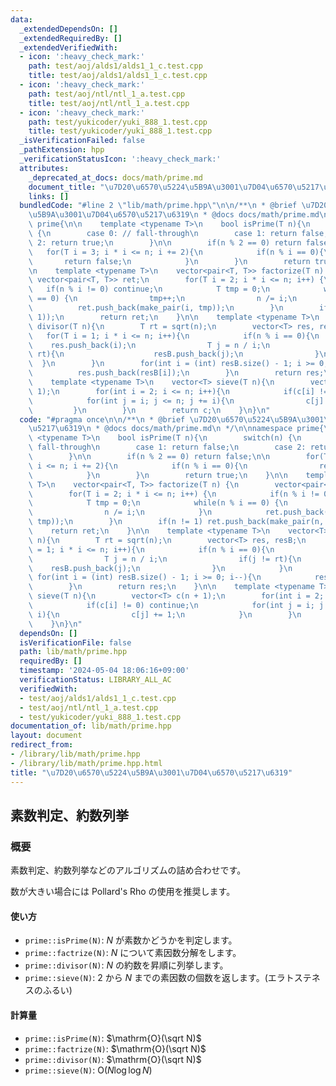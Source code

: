 ```yaml
---
data:
  _extendedDependsOn: []
  _extendedRequiredBy: []
  _extendedVerifiedWith:
  - icon: ':heavy_check_mark:'
    path: test/aoj/alds1/alds1_1_c.test.cpp
    title: test/aoj/alds1/alds1_1_c.test.cpp
  - icon: ':heavy_check_mark:'
    path: test/aoj/ntl/ntl_1_a.test.cpp
    title: test/aoj/ntl/ntl_1_a.test.cpp
  - icon: ':heavy_check_mark:'
    path: test/yukicoder/yuki_888_1.test.cpp
    title: test/yukicoder/yuki_888_1.test.cpp
  _isVerificationFailed: false
  _pathExtension: hpp
  _verificationStatusIcon: ':heavy_check_mark:'
  attributes:
    _deprecated_at_docs: docs/math/prime.md
    document_title: "\u7D20\u6570\u5224\u5B9A\u3001\u7D04\u6570\u5217\u6319"
    links: []
  bundledCode: "#line 2 \"lib/math/prime.hpp\"\n\n/**\n * @brief \u7D20\u6570\u5224\
    \u5B9A\u3001\u7D04\u6570\u5217\u6319\n * @docs docs/math/prime.md\n */\n\nnamespace\
    \ prime{\n\n    template <typename T>\n    bool isPrime(T n){\n        switch(n)\
    \ {\n        case 0: // fall-through\n        case 1: return false;\n        case\
    \ 2: return true;\n        }\n\n        if(n % 2 == 0) return false;\n\n     \
    \   for(T i = 3; i * i <= n; i += 2){\n            if(n % i == 0){\n         \
    \       return false;\n            }\n        }\n        return true;\n    }\n\
    \n    template <typename T>\n    vector<pair<T, T>> factorize(T n) {\n       \
    \ vector<pair<T, T>> ret;\n        for(T i = 2; i * i <= n; i++) {\n         \
    \   if(n % i != 0) continue;\n            T tmp = 0;\n            while(n % i\
    \ == 0) {\n                tmp++;\n                n /= i;\n            }\n  \
    \          ret.push_back(make_pair(i, tmp));\n        }\n        if(n != 1) ret.push_back(make_pair(n,\
    \ 1));\n        return ret;\n    }\n\n    template <typename T>\n    vector<T>\
    \ divisor(T n){\n        T rt = sqrt(n);\n        vector<T> res, resB;\n     \
    \   for(T i = 1; i * i <= n; i++){\n            if(n % i == 0){\n            \
    \    res.push_back(i);\n                T j = n / i;\n                if(j !=\
    \ rt){\n                    resB.push_back(j);\n                }\n          \
    \  }\n        }\n        for(int i = (int) resB.size() - 1; i >= 0; i--){\n  \
    \          res.push_back(resB[i]);\n        }\n        return res;\n    }\n\n\
    \    template <typename T>\n    vector<T> sieve(T n){\n        vector<T> c(n +\
    \ 1);\n        for(int i = 2; i <= n; i++){\n            if(c[i] != 0) continue;\n\
    \            for(int j = i; j <= n; j += i){\n                c[j] += 1;\n   \
    \         }\n        }\n        return c;\n    }\n}\n"
  code: "#pragma once\n\n/**\n * @brief \u7D20\u6570\u5224\u5B9A\u3001\u7D04\u6570\
    \u5217\u6319\n * @docs docs/math/prime.md\n */\n\nnamespace prime{\n\n    template\
    \ <typename T>\n    bool isPrime(T n){\n        switch(n) {\n        case 0: //\
    \ fall-through\n        case 1: return false;\n        case 2: return true;\n\
    \        }\n\n        if(n % 2 == 0) return false;\n\n        for(T i = 3; i *\
    \ i <= n; i += 2){\n            if(n % i == 0){\n                return false;\n\
    \            }\n        }\n        return true;\n    }\n\n    template <typename\
    \ T>\n    vector<pair<T, T>> factorize(T n) {\n        vector<pair<T, T>> ret;\n\
    \        for(T i = 2; i * i <= n; i++) {\n            if(n % i != 0) continue;\n\
    \            T tmp = 0;\n            while(n % i == 0) {\n                tmp++;\n\
    \                n /= i;\n            }\n            ret.push_back(make_pair(i,\
    \ tmp));\n        }\n        if(n != 1) ret.push_back(make_pair(n, 1));\n    \
    \    return ret;\n    }\n\n    template <typename T>\n    vector<T> divisor(T\
    \ n){\n        T rt = sqrt(n);\n        vector<T> res, resB;\n        for(T i\
    \ = 1; i * i <= n; i++){\n            if(n % i == 0){\n                res.push_back(i);\n\
    \                T j = n / i;\n                if(j != rt){\n                \
    \    resB.push_back(j);\n                }\n            }\n        }\n       \
    \ for(int i = (int) resB.size() - 1; i >= 0; i--){\n            res.push_back(resB[i]);\n\
    \        }\n        return res;\n    }\n\n    template <typename T>\n    vector<T>\
    \ sieve(T n){\n        vector<T> c(n + 1);\n        for(int i = 2; i <= n; i++){\n\
    \            if(c[i] != 0) continue;\n            for(int j = i; j <= n; j +=\
    \ i){\n                c[j] += 1;\n            }\n        }\n        return c;\n\
    \    }\n}\n"
  dependsOn: []
  isVerificationFile: false
  path: lib/math/prime.hpp
  requiredBy: []
  timestamp: '2024-05-04 18:06:16+09:00'
  verificationStatus: LIBRARY_ALL_AC
  verifiedWith:
  - test/aoj/alds1/alds1_1_c.test.cpp
  - test/aoj/ntl/ntl_1_a.test.cpp
  - test/yukicoder/yuki_888_1.test.cpp
documentation_of: lib/math/prime.hpp
layout: document
redirect_from:
- /library/lib/math/prime.hpp
- /library/lib/math/prime.hpp.html
title: "\u7D20\u6570\u5224\u5B9A\u3001\u7D04\u6570\u5217\u6319"
---
```

## 素数判定、約数列挙

### 概要

素数判定、約数列挙などのアルゴリズムの詰め合わせです。

数が大きい場合には Pollard's Rho の使用を推奨します。

#### 使い方

- `prime::isPrime(N)`: $N$ が素数かどうかを判定します。
- `prime::factrize(N)`: $N$ について素因数分解をします。
- `prime::divisor(N)`: $N$ の約数を昇順に列挙します。
- `prime::sieve(N)`: $2$ から $N$ までの素因数の個数を返します。(エラトステネスのふるい)

#### 計算量

- `prime::isPrime(N)`: $\mathrm{O}(\sqrt N)$
- `prime::factrize(N)`: $\mathrm{O}(\sqrt N)$
- `prime::divisor(N)`: $\mathrm{O}(\sqrt N)$
- `prime::sieve(N)`: $\mathrm{O}(N \log \log N)$